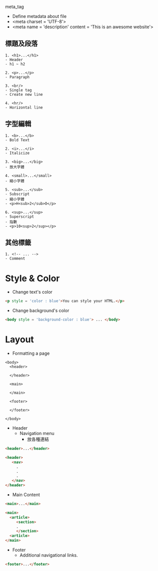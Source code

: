 meta_tag
- Define metadata about file
- \<meta charset = 'UTF-8'>
- \<meta name = 'description' content = 'This is an awesome website'>

## 標題及段落
```
1. <h1>...</h1>
- Header 
- h1 ~ h2

2. <p>...</p>
- Paragraph

3. <br/>
- Single tag
- Create new line

4. <hr/>
- Horizontal line
```

## 字型編輯
```
1. <b>...</b>
- Bold Text

2. <i>...</i>
- Italicize

3. <big>...</big>
- 放大字體

4. <small>...</small>
- 縮小字體

5. <sub>...</sub>
- Subscript
- 縮小字體
- <p>H<sub>2</sub>O</p>

6. <sup>...</sup>
- Superscript
- 指數
- <p>10<sup>2</sup></p>
```
## 其他標籤
```
1. <!-- ... -->
- Comment
```

# Style & Color
- Change text's color
```html
<p style = 'color : blue'>You can style your HTML.</p>
``` 
- Change background's color
```html
<body style = 'background-color : blue'> ... </body>
```

# Layout
- Formatting a page
```
<body>
  <header>
  
  </header>
  
  <main>
  
  </main>
  
  <footer>
  
  </footer>

</body>
```
- Header
  - Navigation menu 
    - 放各種連結 
```html
<header>...</header>

<header>
   <nav>
     .
     .
     .
   </nav>
</header>
```

- Main Content
```html
<main>...</main>

<main>
  <article>
     <section>
     .
     </section>
  <article>
</main>
```

- Footer
  - Additional navigational links. 
```html
<footer>...</footer>
```
